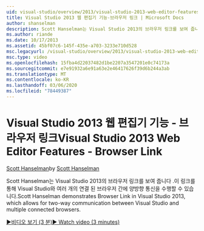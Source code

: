 ```yaml
---
uid: visual-studio/overview/2013/visual-studio-2013-web-editor-features-browser-link
title: Visual Studio 2013 웹 편집기 기능-브라우저 링크 | Microsoft Docs
author: shanselman
description: Scott Hanselman는 Visual Studio 2013의 브라우저 링크를 보여 줍니다 .이 링크를 통해 Visual Studio와 여러 개의 연결 된 브라우저 간에 양방향 통신이 가능 합니다.
ms.author: riande
ms.date: 10/17/2013
ms.assetid: 45bf07c6-145f-435e-a703-3233e710d528
msc.legacyurl: /visual-studio/overview/2013/visual-studio-2013-web-editor-features-browser-link
msc.type: video
ms.openlocfilehash: 15fba4d22037482d1be2207a3547201e0c74173a
ms.sourcegitcommit: e7e91932a6e91a63e2e46417626f39d6b244a3ab
ms.translationtype: MT
ms.contentlocale: ko-KR
ms.lasthandoff: 03/06/2020
ms.locfileid: "78449387"
---
```

# <a name="visual-studio-2013-web-editor-features---browser-link"></a><span data-ttu-id="ca7f8-103">Visual Studio 2013 웹 편집기 기능 - 브라우저 링크</span><span class="sxs-lookup"><span data-stu-id="ca7f8-103">Visual Studio 2013 Web Editor Features - Browser Link</span></span>

<span data-ttu-id="ca7f8-104">[Scott Hanselman](https://github.com/shanselman)</span><span class="sxs-lookup"><span data-stu-id="ca7f8-104">by [Scott Hanselman](https://github.com/shanselman)</span></span>

<span data-ttu-id="ca7f8-105">Scott Hanselman는 Visual Studio 2013의 브라우저 링크를 보여 줍니다 .이 링크를 통해 Visual Studio와 여러 개의 연결 된 브라우저 간에 양방향 통신을 수행할 수 있습니다.</span><span class="sxs-lookup"><span data-stu-id="ca7f8-105">Scott Hanselman demonstrates Browser Link in Visual Studio 2013, which allows for two-way communication between Visual Studio and multiple connected browsers.</span></span>

[<span data-ttu-id="ca7f8-106">&#9654;비디오 보기 (3 분)</span><span class="sxs-lookup"><span data-stu-id="ca7f8-106">&#9654; Watch video (3 minutes)</span></span>](https://channel9.msdn.com/Blogs/ASP-NET-Site-Videos/visual-studio-2013-web-editor-features-browser-link)
